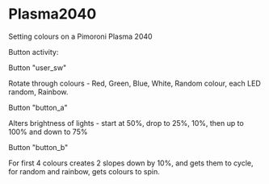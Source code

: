 # Plasma2040
Setting colours on a Pimoroni Plasma 2040

Button activity:

Button "user_sw"

Rotate through colours - Red, Green, Blue, White, Random colour, each LED random, Rainbow.

Button "button_a"

Alters brightness of lights - start at 50%, drop to 25%, 10%, then up to 100% and down to 75%

Button "button_b"

For first 4 colours creates 2 slopes down by 10%, and gets them to cycle, for random and rainbow, gets colours to spin.

